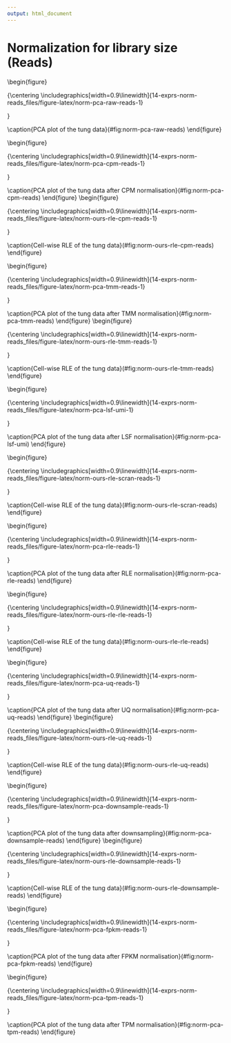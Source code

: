 ```yaml
---
output: html_document
---
```


# Normalization for library size (Reads)



\begin{figure}

{\centering \includegraphics[width=0.9\linewidth]{14-exprs-norm-reads_files/figure-latex/norm-pca-raw-reads-1} 

}

\caption{PCA plot of the tung data}(\#fig:norm-pca-raw-reads)
\end{figure}

\begin{figure}

{\centering \includegraphics[width=0.9\linewidth]{14-exprs-norm-reads_files/figure-latex/norm-pca-cpm-reads-1} 

}

\caption{PCA plot of the tung data after CPM normalisation}(\#fig:norm-pca-cpm-reads)
\end{figure}
\begin{figure}

{\centering \includegraphics[width=0.9\linewidth]{14-exprs-norm-reads_files/figure-latex/norm-ours-rle-cpm-reads-1} 

}

\caption{Cell-wise RLE of the tung data}(\#fig:norm-ours-rle-cpm-reads)
\end{figure}

\begin{figure}

{\centering \includegraphics[width=0.9\linewidth]{14-exprs-norm-reads_files/figure-latex/norm-pca-tmm-reads-1} 

}

\caption{PCA plot of the tung data after TMM normalisation}(\#fig:norm-pca-tmm-reads)
\end{figure}
\begin{figure}

{\centering \includegraphics[width=0.9\linewidth]{14-exprs-norm-reads_files/figure-latex/norm-ours-rle-tmm-reads-1} 

}

\caption{Cell-wise RLE of the tung data}(\#fig:norm-ours-rle-tmm-reads)
\end{figure}

\begin{figure}

{\centering \includegraphics[width=0.9\linewidth]{14-exprs-norm-reads_files/figure-latex/norm-pca-lsf-umi-1} 

}

\caption{PCA plot of the tung data after LSF normalisation}(\#fig:norm-pca-lsf-umi)
\end{figure}

\begin{figure}

{\centering \includegraphics[width=0.9\linewidth]{14-exprs-norm-reads_files/figure-latex/norm-ours-rle-scran-reads-1} 

}

\caption{Cell-wise RLE of the tung data}(\#fig:norm-ours-rle-scran-reads)
\end{figure}

\begin{figure}

{\centering \includegraphics[width=0.9\linewidth]{14-exprs-norm-reads_files/figure-latex/norm-pca-rle-reads-1} 

}

\caption{PCA plot of the tung data after RLE normalisation}(\#fig:norm-pca-rle-reads)
\end{figure}

\begin{figure}

{\centering \includegraphics[width=0.9\linewidth]{14-exprs-norm-reads_files/figure-latex/norm-ours-rle-rle-reads-1} 

}

\caption{Cell-wise RLE of the tung data}(\#fig:norm-ours-rle-rle-reads)
\end{figure}

\begin{figure}

{\centering \includegraphics[width=0.9\linewidth]{14-exprs-norm-reads_files/figure-latex/norm-pca-uq-reads-1} 

}

\caption{PCA plot of the tung data after UQ normalisation}(\#fig:norm-pca-uq-reads)
\end{figure}
\begin{figure}

{\centering \includegraphics[width=0.9\linewidth]{14-exprs-norm-reads_files/figure-latex/norm-ours-rle-uq-reads-1} 

}

\caption{Cell-wise RLE of the tung data}(\#fig:norm-ours-rle-uq-reads)
\end{figure}

\begin{figure}

{\centering \includegraphics[width=0.9\linewidth]{14-exprs-norm-reads_files/figure-latex/norm-pca-downsample-reads-1} 

}

\caption{PCA plot of the tung data after downsampling}(\#fig:norm-pca-downsample-reads)
\end{figure}
\begin{figure}

{\centering \includegraphics[width=0.9\linewidth]{14-exprs-norm-reads_files/figure-latex/norm-ours-rle-downsample-reads-1} 

}

\caption{Cell-wise RLE of the tung data}(\#fig:norm-ours-rle-downsample-reads)
\end{figure}









\begin{figure}

{\centering \includegraphics[width=0.9\linewidth]{14-exprs-norm-reads_files/figure-latex/norm-pca-fpkm-reads-1} 

}

\caption{PCA plot of the tung data after FPKM normalisation}(\#fig:norm-pca-fpkm-reads)
\end{figure}

\begin{figure}

{\centering \includegraphics[width=0.9\linewidth]{14-exprs-norm-reads_files/figure-latex/norm-pca-tpm-reads-1} 

}

\caption{PCA plot of the tung data after TPM normalisation}(\#fig:norm-pca-tpm-reads)
\end{figure}
